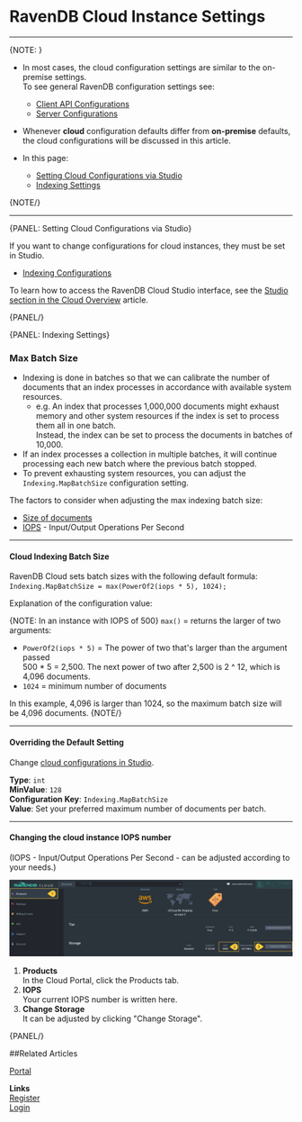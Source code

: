 # RavenDB Cloud Instance Settings
---

{NOTE: }

* In most cases, the cloud configuration settings are similar to the on-premise settings.  
  To see general RavenDB configuration settings see: 
   * [Client API Configurations](../client-api/configuration/conventions) 
   * [Server Configurations](../server/configuration/configuration-options) 

* Whenever **cloud** configuration defaults differ from **on-premise** defaults, 
  the cloud configurations will be discussed in this article.

* In this page:  
   * [Setting Cloud Configurations via Studio](../cloud/cloud-settings#setting-cloud-configurations-via-studio)
   * [Indexing Settings](../cloud/cloud-settings#indexing-settings)

{NOTE/}

---


{PANEL: Setting Cloud Configurations via Studio}

If you want to change configurations for cloud instances, they must be set in Studio. 

* [Indexing Configurations](../studio/database/indexes/create-map-index#configuration)

To learn how to access the RavenDB Cloud Studio interface, see the [Studio section in the Cloud Overview](../cloud/cloud-overview#ravendb-studio---graphic-user-interface) article.

{PANEL/}

{PANEL: Indexing Settings}

### Max Batch Size

* Indexing is done in batches so that we can calibrate the number of documents that an index processes 
  in accordance with available system resources.  
   * e.g. An index that processes 1,000,000 documents might exhaust memory and other system resources 
     if the index is set to process them all in one batch.  
     Instead, the index can be set to process the documents in batches of 10,000. 
* If an index processes a collection in multiple batches, it will continue processing each new batch where the previous batch stopped.  
* To prevent exhausting system resources, you can adjust the `Indexing.MapBatchSize` configuration setting.  

The factors to consider when adjusting the max indexing batch size:

* [Size of documents](https://ravendb.net/articles/dealing-with-large-documents-100-mb#:~:text=RavenDB%20can%20handle%20large%20documents,isn't%20a%20practical%20one.)
* [IOPS](../cloud/cloud-settings#changing-the-iops-number) - Input/Output Operations Per Second

---

#### Cloud Indexing Batch Size 

RavenDB Cloud sets batch sizes with the following default formula:  
  `Indexing.MapBatchSize = max(PowerOf2(iops * 5), 1024);`  

Explanation of the configuration value:

{NOTE: In an instance with IOPS of 500}
`max()` = returns the larger of two arguments:  

* `PowerOf2(iops * 5)` = The power of two that's larger than the argument passed  
  500 * 5 = 2,500. The next power of two after 2,500 is 2 ^ 12, which is 4,096 documents.  
* `1024` = minimum number of documents  

In this example, 4,096 is larger than 1024, so the maximum batch size will be 4,096 documents.
{NOTE/}


---

#### Overriding the Default Setting

Change [cloud configurations in Studio](../studio/database/indexes/create-map-index#configuration).

**Type**: `int`  
**MinValue**: `128`  
**Configuration Key**: `Indexing.MapBatchSize`  
**Value**: Set your preferred maximum number of documents per batch.  

---

#### Changing the cloud instance IOPS number 

(IOPS - Input/Output Operations Per Second - can be adjusted according to your needs.)

  !["Find IOPS Number"](images\configuration-see-iops.png "Find IOPS Number")

   1. **Products**  
      In the Cloud Portal, click the Products tab.
   2. **IOPS**  
      Your current IOPS number is written here.  
   3. **Change Storage**  
      It can be adjusted by clicking "Change Storage". 

{PANEL/}


##Related Articles
  
[Portal](../cloud/portal/cloud-portal)  
  
**Links**  
[Register]( https://cloud.ravendb.net/user/register)  
[Login]( https://cloud.ravendb.net/user/login)  
  
